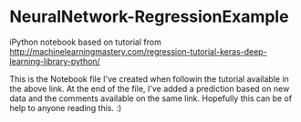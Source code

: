 # NeuralNetwork-RegressionExample
iPython notebook based on tutorial from http://machinelearningmastery.com/regression-tutorial-keras-deep-learning-library-python/

This is the Notebook file I've created when followin the tutorial available in the above link. At the end of the file, I've added a prediction based on new data and the comments available on the same link.
Hopefully this can be of help to anyone reading this. :)
